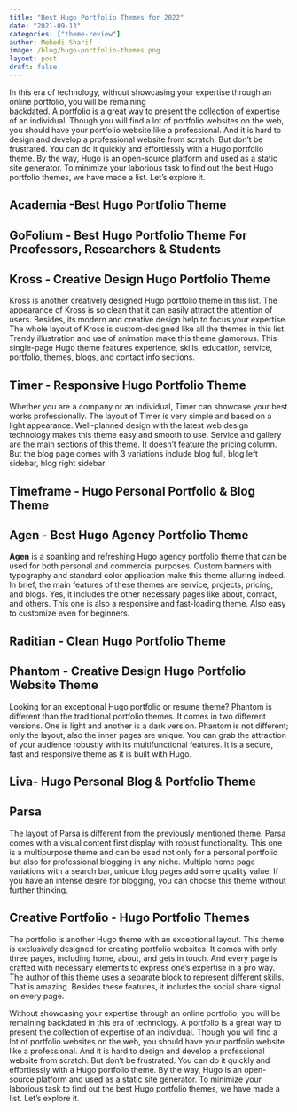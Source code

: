 ```yaml
---
title: "Best Hugo Portfolio Themes for 2022"
date: "2021-09-13"
categories: ["theme-review"]
author: Mehedi Sharif
image: /blog/hugo-portfolio-themes.png
layout: post
draft: false
---
```


In this era of technology, without showcasing your expertise through an online portfolio, you will be remaining  
backdated. A portfolio is a great way to present the collection of expertise of an individual. Though you will find a lot of portfolio websites on the web, you should have your portfolio website like a professional. And it is hard to design and develop a professional website from scratch. But don’t be frustrated. You can do it quickly and effortlessly with a Hugo portfolio theme. By the way, Hugo is an open-source platform and used as a static site generator. To minimize your laborious task to find out the best Hugo portfolio themes, we have made a list. Let’s explore it.

## Academia -Best Hugo Portfolio Theme

<Mockup src="/blog/academia.png" alt="Academia-One-Page-Hugo-Themes-for-Resume" />

<Download href="/products/academia/"/>
<Demo href="https://demo.gethugothemes.com/academia"/>

## GoFolium - Best Hugo Portfolio Theme For Preofessors, Researchers & Students

<Mockup src="/blog/gofolium.png" alt="GoFolium - Hugo portfolio Publication Theme" />

<Download href="/products/gofolium/"/>
<Demo href="https://demo.gethugothemes.com/gofolium"/>

## Kross - Creative Design Hugo Portfolio Theme

<Mockup src="/blog/kross.png" alt="Kross Hugo Portfolio theme" />

Kross is another creatively designed Hugo portfolio theme in this list. The appearance of Kross is so clean that it can easily attract the attention of users. Besides, its modern and creative design help to focus your expertise. The whole layout of Kross is custom-designed like all the themes in this list. Trendy illustration and use of animation make this theme glamorous. This single-page Hugo theme features experience, skills, education, service, portfolio, themes, blogs, and contact info sections.

<Download href="/products/kross/"/>
<Demo href="https://demo.gethugothemes.com/kross"/>

## Timer - Responsive Hugo Portfolio Theme

<Mockup src="/blog/timer.png" alt="Timer Hugo theme" />

Whether you are a company or an individual, Timer can showcase your best works professionally. The layout of Timer is very simple and based on a light appearance. Well-planned design with the latest web design technology makes this theme easy and smooth to use. Service and gallery are the main sections of this theme. It doesn’t feature the pricing column. But the blog page comes with 3 variations include blog full, blog left sidebar, blog right sidebar.

<Download href="/products/timer/"/>
<Demo href="https://demo.gethugothemes.com/timer"/>

## Timeframe - Hugo Personal Portfolio & Blog Theme

<Mockup src="/blog/timeframe.png" alt="timeframe Hugo theme" />
<Download href="/products/timeframe/"/>
<Demo href="https://demo.gethugothemes.com/timeframe"/>

## Agen - Best Hugo Agency Portfolio Theme

<Mockup src="/blog/agen.png" alt="agen Hugo theme" />

**Agen** is a spanking and refreshing Hugo agency portfolio theme that can be used for both personal and commercial purposes. Custom banners with typography and standard color application make this theme alluring indeed. In brief, the main features of these themes are service, projects, pricing, and blogs. Yes, it includes the other necessary pages like about, contact, and others. This one is also a responsive and fast-loading theme. Also easy to customize even for beginners.
<Download href="/products/agen/"/>
<Demo href="https://demo.gethugothemes.com/agen"/>

## Raditian - Clean Hugo Portfolio Theme

<Mockup src="/blog/raditian.png" alt="raditian Hugo theme" />
<Download href="https://github.com/radity/raditian-free-hugo-theme/archive/master.zip"/>
<Demo href="https://raditian-hugo.radity.com/"/>

## Phantom - Creative Design Hugo Portfolio Website Theme

<Mockup src="/blog/phantom.png" alt="phantom Hugo theme" />

Looking for an exceptional Hugo portfolio or resume theme? Phantom is different than the traditional portfolio themes. It comes in two different versions. One is light and another is a dark version. Phantom is not different; only the layout, also the inner pages are unique. You can grab the attraction of your audience robustly with its multifunctional features. It is a secure, fast and responsive theme as it is built with Hugo.
<Download href="/products/phantom/"/>
<Demo href="https://demo.gethugothemes.com/phantom"/>

## Liva- Hugo Personal Blog & Portfolio Theme

<Mockup src="/blog/liva.png" alt="liva Hugo theme" />
<Download href="/products/liva/"/>
<Demo href="https://demo.gethugothemes.com/liva"/>

## Parsa

<Mockup src="/blog/parsa.png" alt="parsa Hugo theme" />

The layout of Parsa is different from the previously mentioned theme. Parsa comes with a visual content first display with robust functionality. This one is a multipurpose theme and can be used not only for a personal portfolio but also for professional blogging in any niche. Multiple home page variations with a search bar, unique blog pages add some quality value. If you have an intense desire for blogging, you can choose this theme without further thinking.
<Download href="/products/parsa/"/>
<Demo href="https://demo.gethugothemes.com/parsa"/>

<Bundle/>

## Creative Portfolio - Hugo Portfolio Themes

<Mockup src="/blog/creative-portfolio.png" alt="creative portfolio theme" />
The portfolio is another Hugo theme with an exceptional layout. This theme is exclusively designed for creating portfolio websites. It comes with only three pages, including home, about, and gets in touch.  
And every page is crafted with necessary elements to express one’s expertise in a pro way. The author of this theme uses a separate block to represent different skills. That is amazing. Besides these features, it includes the social share signal on every page.
<Download href="https://github.com/kishaningithub/hugo-creative-portfolio-theme/archive/refs/heads/master.zip"/>
<Demo href="https://themes.gohugo.io/hugo-creative-portfolio-theme/"/>

Without showcasing your expertise through an online portfolio, you will be remaining backdated in this era of technology. A portfolio is a great way to present the collection of expertise of an individual. Though you will find a lot of portfolio websites on the web, you should have your portfolio website like a professional. And it is hard to design and develop a professional website from scratch. But don’t be frustrated. You can do it quickly and effortlessly with a Hugo portfolio theme. By the way, Hugo is an open-source platform and used as a static site generator. To minimize your laborious task to find out the best Hugo portfolio themes, we have made a list. Let’s explore it.

